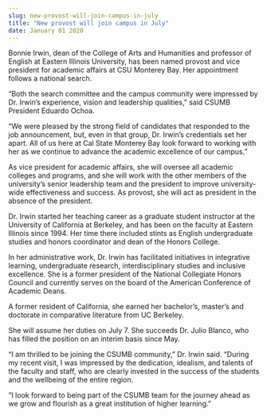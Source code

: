 ```yaml
---
slug: new-provost-will-join-campus-in-july
title: "New provost will join campus in July"
date: January 01 2020
---
```


<p>Bonnie Irwin, dean of the College of Arts and Humanities and professor of English at Eastern Illinois University, has been named provost and vice president for academic affairs at CSU Monterey Bay. Her appointment follows a national search.
</p><p>“Both the search committee and the campus community were impressed by Dr. Irwin’s experience, vision and leadership qualities,” said CSUMB President Eduardo Ochoa.
</p><p>“We were pleased by the strong field of candidates that responded to the job announcement, but, even in that group, Dr. Irwin’s credentials set her apart. All of us here at Cal State Monterey Bay look forward to working with her as we continue to advance the academic excellence of our campus.”
</p><p>As vice president for academic affairs, she will oversee all academic colleges and programs, and she will work with the other members of the university’s senior leadership team and the president to improve university-wide effectiveness and success. As provost, she will act as president in the absence of the president.
</p><p>Dr. Irwin started her teaching career as a graduate student instructor at the University of California at Berkeley, and has been on the faculty at Eastern Illinois since 1994. Her time there included stints as English undergraduate studies and honors coordinator and dean of the Honors College.
</p><p>In her administrative work, Dr. Irwin has facilitated initiatives in integrative learning, undergraduate research, interdisciplinary studies and inclusive excellence. She is a former president of the National Collegiate Honors Council and currently serves on the board of the American Conference of Academic Deans.
</p><p>A former resident of California, she earned her bachelor’s, master’s and doctorate in comparative literature from UC Berkeley.
</p><p>She will assume her duties on July 7. She succeeds Dr. Julio Blanco, who has filled the position on an interim basis since May.
</p><p>“I am thrilled to be joining the CSUMB community,” Dr. Irwin said. “During my recent visit, I was impressed by the dedication, idealism, and talents of the faculty and staff, who are clearly invested in the success of the students and the wellbeing of the entire region.
</p><p>“I look forward to being part of the CSUMB team for the journey ahead as we grow and flourish as a great institution of higher learning.”
</p>
